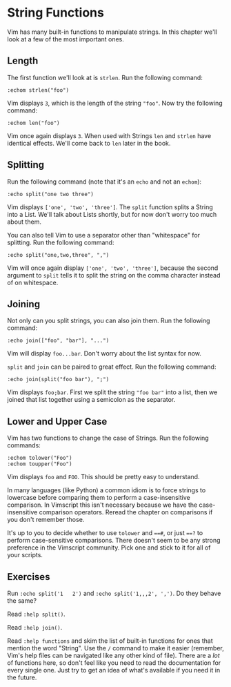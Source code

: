 String Functions
================

Vim has many built-in functions to manipulate strings.  In this chapter
we'll look at a few of the most important ones.

Length
------

The first function we'll look at is `strlen`.  Run the following
command:

    :echom strlen("foo")

Vim displays `3`, which is the length of the string `"foo"`.  Now try
the following command:

    :echom len("foo")

Vim once again displays `3`.  When used with Strings `len` and `strlen`
have identical effects.  We'll come back to `len` later in the book.

Splitting
---------

Run the following command (note that it's an `echo` and not an `echom`):

    :echo split("one two three")

Vim displays `['one', 'two', 'three']`.  The `split` function splits a
String into a List.  We'll talk about Lists shortly, but for now don't
worry too much about them.

You can also tell Vim to use a separator other than "whitespace" for
splitting.  Run the following command:

    :echo split("one,two,three", ",")

Vim will once again display `['one', 'two', 'three']`, because the
second argument to `split` tells it to split the string on the comma
character instead of on whitespace.

Joining
-------

Not only can you split strings, you can also join them.  Run the
following command:

    :echo join(["foo", "bar"], "...")

Vim will display `foo...bar`.  Don't worry about the list syntax for
now.

`split` and `join` can be paired to great effect.  Run the following
command:

    :echo join(split("foo bar"), ";")

Vim displays `foo;bar`.  First we split the string `"foo bar"` into a
list, then we joined that list together using a semicolon as the
separator.

Lower and Upper Case
--------------------

Vim has two functions to change the case of Strings.  Run the following
commands:

    :echom tolower("Foo")
    :echom toupper("Foo")

Vim displays `foo` and `FOO`.  This should be pretty easy to understand.

In many languages (like Python) a common idiom is to force strings to
lowercase before comparing them to perform a case-insensitive
comparison.  In Vimscript this isn't necessary because we have the
case-insensitive comparison operators.  Reread the chapter on
comparisons if you don't remember those.

It's up to you to decide whether to use `tolower` and `==#`, or just
`==?` to perform case-sensitive comparisons.  There doesn't seem to be
any strong preference in the Vimscript community.  Pick one and stick to
it for all of your scripts.

Exercises
---------

Run `:echo split('1   2')` and `:echo split('1,,,2', ',')`.  Do they
behave the same?

Read `:help split()`.

Read `:help join()`.

Read `:help functions` and skim the list of built-in functions for ones
that mention the word "String".  Use the `/` command to make it easier
(remember, Vim's help files can be navigated like any other kind of
file).  There are a *lot* of functions here, so don't feel like you need
to read the documentation for every single one.  Just try to get an idea
of what's available if you need it in the future.
